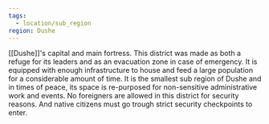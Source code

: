 ```yaml
---
tags:
  - location/sub_region
region: Dushe
---
```

[[Dushe]]'s capital and main fortress.
This district was made as both a refuge for its leaders and as an evacuation zone in case of emergency. It is equipped with enough infrastructure to house and feed a large population for a considerable amount of time. 
It is the smallest sub region of Dushe and in times of peace, its space is re-purposed for non-sensitive administrative work and events.
No foreigners are allowed in this district for security reasons. And native citizens must go trough strict security checkpoints to enter.